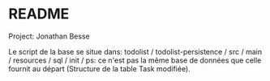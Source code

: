 # README #
Project: Jonathan Besse

Le script de la base se situe dans: todolist / todolist-persistence / src / main / resources / sql / init / 
ps: ce n'est pas la même base de données que celle fournit au départ (Structure de la table Task modifiée).
